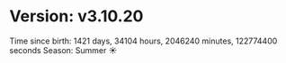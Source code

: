 # Version: v3.10.20
Time since birth: 1421 days, 34104 hours, 2046240 minutes, 122774400 seconds
Season: Summer ☀️
